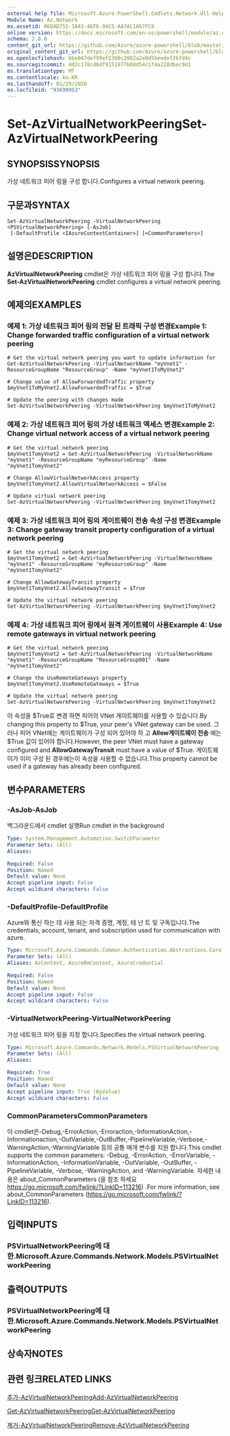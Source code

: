 ```yaml
---
external help file: Microsoft.Azure.PowerShell.Cmdlets.Network.dll-Help.xml
Module Name: Az.Network
ms.assetid: 06DAD751-3A43-4EF6-94C5-AA7AC1A67FC8
online version: https://docs.microsoft.com/en-us/powershell/module/az.network/set-azvirtualnetworkpeering
schema: 2.0.0
content_git_url: https://github.com/Azure/azure-powershell/blob/master/src/Network/Network/help/Set-AzVirtualNetworkPeering.md
original_content_git_url: https://github.com/Azure/azure-powershell/blob/master/src/Network/Network/help/Set-AzVirtualNetworkPeering.md
ms.openlocfilehash: bbe047def99ef2300c2002a2e8d5beedef26fd4c
ms.sourcegitcommit: 4d2c178cd6df9151877b08d54c1f4a228dbec9d1
ms.translationtype: MT
ms.contentlocale: ko-KR
ms.lasthandoff: 01/29/2020
ms.locfileid: "93699953"
---
```

# <span data-ttu-id="1097c-101">Set-AzVirtualNetworkPeering</span><span class="sxs-lookup"><span data-stu-id="1097c-101">Set-AzVirtualNetworkPeering</span></span>

## <span data-ttu-id="1097c-102">SYNOPSIS</span><span class="sxs-lookup"><span data-stu-id="1097c-102">SYNOPSIS</span></span>
<span data-ttu-id="1097c-103">가상 네트워크 피어 링을 구성 합니다.</span><span class="sxs-lookup"><span data-stu-id="1097c-103">Configures a virtual network peering.</span></span>

## <span data-ttu-id="1097c-104">구문과</span><span class="sxs-lookup"><span data-stu-id="1097c-104">SYNTAX</span></span>

```
Set-AzVirtualNetworkPeering -VirtualNetworkPeering <PSVirtualNetworkPeering> [-AsJob]
 [-DefaultProfile <IAzureContextContainer>] [<CommonParameters>]
```

## <span data-ttu-id="1097c-105">설명은</span><span class="sxs-lookup"><span data-stu-id="1097c-105">DESCRIPTION</span></span>
<span data-ttu-id="1097c-106">**AzVirtualNetworkPeering** cmdlet은 가상 네트워크 피어 링을 구성 합니다.</span><span class="sxs-lookup"><span data-stu-id="1097c-106">The **Set-AzVirtualNetworkPeering** cmdlet configures a virtual network peering.</span></span>

## <span data-ttu-id="1097c-107">예제의</span><span class="sxs-lookup"><span data-stu-id="1097c-107">EXAMPLES</span></span>

### <span data-ttu-id="1097c-108">예제 1: 가상 네트워크 피어 링의 전달 된 트래픽 구성 변경</span><span class="sxs-lookup"><span data-stu-id="1097c-108">Example 1: Change forwarded traffic configuration of a virtual network peering</span></span>
```
# Get the virtual network peering you want to update information for
Get-AzVirtualNetworkPeering -VirtualNetworkName "myVnet1" -ResourceGroupName "ResourceGroup" -Name "myVnet1ToMyVnet2"

# Change value of AllowForwardedTraffic property
$myVnet1ToMyVnet2.AllowForwardedTraffic = $True

# Update the peering with changes made
Set-AzVirtualNetworkPeering -VirtualNetworkPeering $myVnet1ToMyVnet2
```

### <span data-ttu-id="1097c-109">예제 2: 가상 네트워크 피어 링의 가상 네트워크 액세스 변경</span><span class="sxs-lookup"><span data-stu-id="1097c-109">Example 2: Change virtual network access of a virtual network peering</span></span>
```
# Get the virtual network peering
$myVnet1TomyVnet2 = Get-AzVirtualNetworkPeering -VirtualNetworkName "myVnet1" -ResourceGroupName "myResourceGroup" -Name "myVnet1TomyVnet2"

# Change AllowVirtualNetworkAccess property
$myVnet1TomyVnet2.AllowVirtualNetworkAccess = $False

# Update virtual network peering
Set-AzVirtualNetworkPeering -VirtualNetworkPeering $myVnet1TomyVnet2
```

### <span data-ttu-id="1097c-110">예제 3: 가상 네트워크 피어 링의 게이트웨이 전송 속성 구성 변경</span><span class="sxs-lookup"><span data-stu-id="1097c-110">Example 3: Change gateway transit property configuration of a virtual network peering</span></span>
```
# Get the virtual network peering
$myVnet1TomyVnet2 = Get-AzVirtualNetworkPeering -VirtualNetworkName "myVnet1" -ResourceGroupName "myResourceGroup" -Name "myVnet1TomyVnet2"

# Change AllowGatewayTransit property
$myVnet1TomyVnet2.AllowGatewayTransit = $True

# Update the virtual network peering
Set-AzVirtualNetworkPeering -VirtualNetworkPeering $myVnet1TomyVnet2
```

### <span data-ttu-id="1097c-111">예제 4: 가상 네트워크 피어 링에서 원격 게이트웨이 사용</span><span class="sxs-lookup"><span data-stu-id="1097c-111">Example 4: Use remote gateways in virtual network peering</span></span>
```
# Get the virtual network peering 
$myVnet1TomyVnet2 = Get-AzVirtualNetworkPeering -VirtualNetworkName "myVnet1" -ResourceGroupName "ResourceGroup001" -Name "myVnet1TomyVnet2"

# Change the UseRemoteGateways property
$myVnet1TomyVnet2.UseRemoteGateways = $True

# Update the virtual network peering
Set-AzVirtualNetworkPeering -VirtualNetworkPeering $myVnet1TomyVnet2
```

<span data-ttu-id="1097c-112">이 속성을 $True로 변경 하면 피어의 VNet 게이트웨이를 사용할 수 있습니다.</span><span class="sxs-lookup"><span data-stu-id="1097c-112">By changing this property to $True, your peer's VNet gateway can be used.</span></span>
<span data-ttu-id="1097c-113">그러나 피어 VNet에는 게이트웨이가 구성 되어 있어야 하 고 **Allow게이트웨이 전송** 에는 $True 값이 있어야 합니다.</span><span class="sxs-lookup"><span data-stu-id="1097c-113">However, the peer VNet must have a gateway configured and **AllowGatewayTransit** must have a value of $True.</span></span>
<span data-ttu-id="1097c-114">게이트웨이가 이미 구성 된 경우에는이 속성을 사용할 수 없습니다.</span><span class="sxs-lookup"><span data-stu-id="1097c-114">This property cannot be used if a gateway has already been configured.</span></span>

## <span data-ttu-id="1097c-115">변수</span><span class="sxs-lookup"><span data-stu-id="1097c-115">PARAMETERS</span></span>

### <span data-ttu-id="1097c-116">-AsJob</span><span class="sxs-lookup"><span data-stu-id="1097c-116">-AsJob</span></span>
<span data-ttu-id="1097c-117">백그라운드에서 cmdlet 실행</span><span class="sxs-lookup"><span data-stu-id="1097c-117">Run cmdlet in the background</span></span>

```yaml
Type: System.Management.Automation.SwitchParameter
Parameter Sets: (All)
Aliases:

Required: False
Position: Named
Default value: None
Accept pipeline input: False
Accept wildcard characters: False
```

### <span data-ttu-id="1097c-118">-DefaultProfile</span><span class="sxs-lookup"><span data-stu-id="1097c-118">-DefaultProfile</span></span>
<span data-ttu-id="1097c-119">Azure와 통신 하는 데 사용 되는 자격 증명, 계정, 테 넌 트 및 구독입니다.</span><span class="sxs-lookup"><span data-stu-id="1097c-119">The credentials, account, tenant, and subscription used for communication with azure.</span></span>

```yaml
Type: Microsoft.Azure.Commands.Common.Authentication.Abstractions.Core.IAzureContextContainer
Parameter Sets: (All)
Aliases: AzContext, AzureRmContext, AzureCredential

Required: False
Position: Named
Default value: None
Accept pipeline input: False
Accept wildcard characters: False
```

### <span data-ttu-id="1097c-120">-VirtualNetworkPeering</span><span class="sxs-lookup"><span data-stu-id="1097c-120">-VirtualNetworkPeering</span></span>
<span data-ttu-id="1097c-121">가상 네트워크 피어 링을 지정 합니다.</span><span class="sxs-lookup"><span data-stu-id="1097c-121">Specifies the virtual network peering.</span></span>

```yaml
Type: Microsoft.Azure.Commands.Network.Models.PSVirtualNetworkPeering
Parameter Sets: (All)
Aliases:

Required: True
Position: Named
Default value: None
Accept pipeline input: True (ByValue)
Accept wildcard characters: False
```

### <span data-ttu-id="1097c-122">CommonParameters</span><span class="sxs-lookup"><span data-stu-id="1097c-122">CommonParameters</span></span>
<span data-ttu-id="1097c-123">이 cmdlet은-Debug,-ErrorAction,-Erroraction,-InformationAction,-Informationaction,-OutVariable,-OutBuffer,-PipelineVariable,-Verbose,-WarningAction,-WarningVariable 등의 공통 매개 변수를 지원 합니다.</span><span class="sxs-lookup"><span data-stu-id="1097c-123">This cmdlet supports the common parameters: -Debug, -ErrorAction, -ErrorVariable, -InformationAction, -InformationVariable, -OutVariable, -OutBuffer, -PipelineVariable, -Verbose, -WarningAction, and -WarningVariable.</span></span> <span data-ttu-id="1097c-124">자세한 내용은 about_CommonParameters (을 참조 하세요 https://go.microsoft.com/fwlink/?LinkID=113216) .</span><span class="sxs-lookup"><span data-stu-id="1097c-124">For more information, see about_CommonParameters (https://go.microsoft.com/fwlink/?LinkID=113216).</span></span>

## <span data-ttu-id="1097c-125">입력</span><span class="sxs-lookup"><span data-stu-id="1097c-125">INPUTS</span></span>

### <span data-ttu-id="1097c-126">PSVirtualNetworkPeering에 대 한.</span><span class="sxs-lookup"><span data-stu-id="1097c-126">Microsoft.Azure.Commands.Network.Models.PSVirtualNetworkPeering</span></span>

## <span data-ttu-id="1097c-127">출력</span><span class="sxs-lookup"><span data-stu-id="1097c-127">OUTPUTS</span></span>

### <span data-ttu-id="1097c-128">PSVirtualNetworkPeering에 대 한.</span><span class="sxs-lookup"><span data-stu-id="1097c-128">Microsoft.Azure.Commands.Network.Models.PSVirtualNetworkPeering</span></span>

## <span data-ttu-id="1097c-129">상속자</span><span class="sxs-lookup"><span data-stu-id="1097c-129">NOTES</span></span>

## <span data-ttu-id="1097c-130">관련 링크</span><span class="sxs-lookup"><span data-stu-id="1097c-130">RELATED LINKS</span></span>

[<span data-ttu-id="1097c-131">추가-AzVirtualNetworkPeering</span><span class="sxs-lookup"><span data-stu-id="1097c-131">Add-AzVirtualNetworkPeering</span></span>](./Add-AzVirtualNetworkPeering.md)

[<span data-ttu-id="1097c-132">Get-AzVirtualNetworkPeering</span><span class="sxs-lookup"><span data-stu-id="1097c-132">Get-AzVirtualNetworkPeering</span></span>](./Get-AzVirtualNetworkPeering.md)

[<span data-ttu-id="1097c-133">제거-AzVirtualNetworkPeering</span><span class="sxs-lookup"><span data-stu-id="1097c-133">Remove-AzVirtualNetworkPeering</span></span>](./Remove-AzVirtualNetworkPeering.md)
